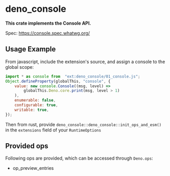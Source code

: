 # deno_console

**This crate implements the Console API.**

Spec: https://console.spec.whatwg.org/

## Usage Example

From javascript, include the extension's source, and assign a console to the
global scope:

```javascript
import * as console from  "ext:deno_console/01_console.js";
Object.defineProperty(globalThis, "console", {
	value: new console.Console((msg, level) => 
		globalThis.Deno.core.print(msg, level > 1)
	),
	enumerable: false,
	configurable: true,
	writable: true,
});
```

Then from rust, provide `deno_console::deno_console::init_ops_and_esm()` in the
`extensions` field of your `RuntimeOptions`

## Provided ops

Following ops are provided, which can be accessed through `Deno.ops`:

- op_preview_entries
